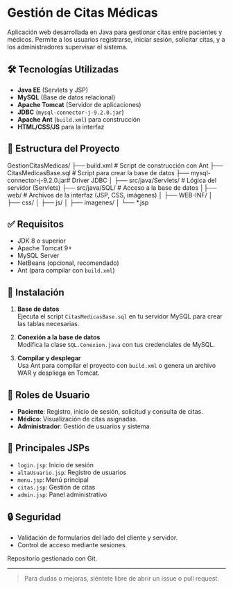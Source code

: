 # Gestión de Citas Médicas

Aplicación web desarrollada en Java para gestionar citas entre pacientes y médicos. Permite a los usuarios registrarse, iniciar sesión, solicitar citas, y a los administradores supervisar el sistema.

## 🛠 Tecnologías Utilizadas

- **Java EE** (Servlets y JSP)
- **MySQL** (Base de datos relacional)
- **Apache Tomcat** (Servidor de aplicaciones)
- **JDBC** (`mysql-connector-j-9.2.0.jar`)
- **Apache Ant** (`build.xml`) para construcción
- **HTML/CSS/JS** para la interfaz

## 📁 Estructura del Proyecto

GestionCitasMedicas/
├── build.xml # Script de construcción con Ant
├── CitasMedicasBase.sql # Script para crear la base de datos
├── mysql-connector-j-9.2.0.jar# Driver JDBC
│
├── src/java/Servlets/ # Lógica del servidor (Servlets)
├── src/java/SQL/ # Acceso a la base de datos
│├── web/ # Archivos de la interfaz (JSP, CSS, imágenes)
│ ├── WEB-INF/
│ ├── css/
│ ├── js/
│ ├── imagenes/
│ └── *.jsp


## ✅ Requisitos

- JDK 8 o superior
- Apache Tomcat 9+
- MySQL Server
- NetBeans (opcional, recomendado)
- Ant (para compilar con `build.xml`)

## 🚀 Instalación

1. **Base de datos**  
   Ejecuta el script `CitasMedicasBase.sql` en tu servidor MySQL para crear las tablas necesarias.

2. **Conexión a la base de datos**  
   Modifica la clase `SQL.Conexion.java` con tus credenciales de MySQL.

3. **Compilar y desplegar**  
   Usa Ant para compilar el proyecto con `build.xml` o genera un archivo WAR y despliega en Tomcat.

## 👤 Roles de Usuario

- **Paciente**: Registro, inicio de sesión, solicitud y consulta de citas.
- **Médico**: Visualización de citas asignadas.
- **Administrador**: Gestión de usuarios y sistema.

## 📄 Principales JSPs

- `login.jsp`: Inicio de sesión
- `altaUsuario.jsp`: Registro de usuarios
- `menu.jsp`: Menú principal
- `citas.jsp`: Gestión de citas
- `admin.jsp`: Panel administrativo

## 🔒 Seguridad

- Validación de formularios del lado del cliente y servidor.
- Control de acceso mediante sesiones.


Repositorio gestionado con Git.

---

> Para dudas o mejoras, siéntete libre de abrir un issue o pull request.
